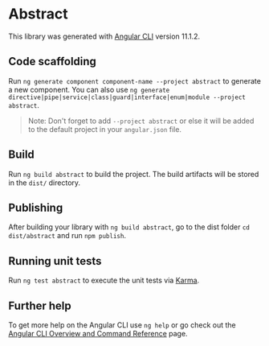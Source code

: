# Abstract

This library was generated with [Angular CLI](https://github.com/angular/angular-cli) version 11.1.2.

## Code scaffolding

Run `ng generate component component-name --project abstract` to generate a new component. You can also use `ng generate directive|pipe|service|class|guard|interface|enum|module --project abstract`.
> Note: Don't forget to add `--project abstract` or else it will be added to the default project in your `angular.json` file. 

## Build

Run `ng build abstract` to build the project. The build artifacts will be stored in the `dist/` directory.

## Publishing

After building your library with `ng build abstract`, go to the dist folder `cd dist/abstract` and run `npm publish`.

## Running unit tests

Run `ng test abstract` to execute the unit tests via [Karma](https://karma-runner.github.io).

## Further help

To get more help on the Angular CLI use `ng help` or go check out the [Angular CLI Overview and Command Reference](https://angular.io/cli) page.
